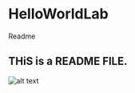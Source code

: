 # HelloWorldLab
Readme
## THiS is a README FILE.
![alt text](https://github.com/[username]/[reponame]/blob/[branch]/image.jpg?raw=true)
